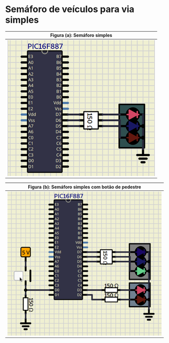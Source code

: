 # Semáforo de veículos para via simples

| Figura (a): Semáforo simples |
|:------------------:|
| ![Semáforo Simples](https://github.com/JoseWRPereira/ddp/blob/master/_posts/tUcPIC/c1-semaforo_veiculos/semaforo_veiculos.gif) |


| Figura (b): Semáforo simples com botão de pedestre |
|:------------------:|
| ![Semáforo Simples](https://github.com/JoseWRPereira/ddp/blob/master/_posts/tUcPIC/c1-semaforo_veiculos_pedestres/semaforo_veiculos_pedestres.gif) |
